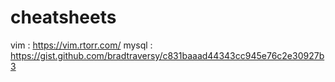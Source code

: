 # cheatsheets

vim :  https://vim.rtorr.com/
mysql : https://gist.github.com/bradtraversy/c831baaad44343cc945e76c2e30927b3
